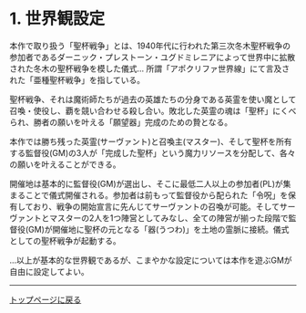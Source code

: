# 1. 世界観設定

本作で取り扱う「聖杯戦争」とは、1940年代に行われた第三次冬木聖杯戦争の参加者であるダーニック・プレストーン・ユグドミレニアによって世界中に拡散された冬木の聖杯戦争を模した儀式... 所謂「アポクリファ世界線」にて言及された「亜種聖杯戦争」を指している。

聖杯戦争、それは魔術師たちが過去の英雄たちの分身である英霊を使い魔として召喚・使役し、覇を競い合わせる殺し合い。敗北した英霊の魂は「聖杯」にくべられ、勝者の願いを叶える「願望器」完成のための贄となる。

本作では勝ち残った英霊(サーヴァント)と召喚主(マスター)、そして聖杯を所有する監督役(GM)の3人が「完成した聖杯」という魔力リソースを分配して、各々の願いを叶えることができる。

開催地は基本的に監督役(GM)が選出し、そこに最低二人以上の参加者(PL)が集まることで儀式開催される。参加者は前もって監督役から配られた「令呪」を保有しており、戦争の開始宣言に先んじてサーヴァントの召喚が可能。そしてサーヴァントとマスターの2人を1つ陣営としてみなし、全ての陣営が揃った段階で監督役(GM)が開催地に聖杯の元となる「器(うつわ)」を土地の霊脈に接続。儀式としての聖杯戦争が起動する。

...以上が基本的な世界観であるが、こまやかな設定については本作を遊ぶGMが自由に設定してよい。

---
[トップページに戻る](index.md)